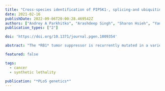 ```yaml
---
title: "Cross-species identification of PIP5K1-, splicing-and ubiquitin-related pathways as potential targets for RB1-deficient cells"
date: 2021-02-16
publishDate: 2022-09-06T20:00:28.469542Z
authors: ["Andrey A Parkhitko", "Arashdeep Singh", "Sharon Hsieh", "Yanhui Hu", "Richard Binari", "Christopher J Lord", "Sridhar Hannenhalli", "Colm J. Ryan", "Norbert Perrimon"]
publication_types: ["2"]

doi: 'https://doi.org/10.1371/journal.pgen.1009354'

abstract: "The *RB1* tumor suppressor is recurrently mutated in a variety of cancers including retinoblastomas, small cell lung cancers, triple-negative breast cancers, prostate cancers, and osteosarcomas. Finding new synthetic lethal (SL) interactions with *RB1* could lead to new approaches to treating cancers with inactivated *RB1*. We identified 95 SL partners of *RB1* based on a *Drosophila* screen for genetic modifiers of the eye phenotype caused by defects in the *RB1* ortholog, *Rbf1*. We validated 38 mammalian orthologs of *Rbf1* modifiers as RB1 SL partners in human cancer cell lines with defective *RB1* alleles. We further show that for many of the *RB1* SL genes validated in human cancer cell lines, low activity of the SL gene in human tumors, when concurrent with low levels of *RB1* was associated with improved patient survival. We investigated higher order combinatorial gene interactions by creating a novel *Drosophila* cancer model with co-occurring *Rbf1, Pten* and *Ras* mutations, and found that targeting *RB1* SL genes in this background suppressed the dramatic tumor growth and rescued fly survival whilst having minimal effects on wild-type cells. Finally, we found that drugs targeting the identified RB1 interacting genes/pathways, such as UNC3230, PYR-41, TAK-243, isoginkgetin, madrasin, and celastrol also elicit SL in human cancer cell lines. In summary, we identified several high confidence, evolutionarily conserved, novel targets for *RB1*-deficient cells that may be further adapted for the treatment of human cancer."

featured: false

tags:
  - cancer
  - synthetic lethality

publication: "*PLoS genetics*"
---
```


